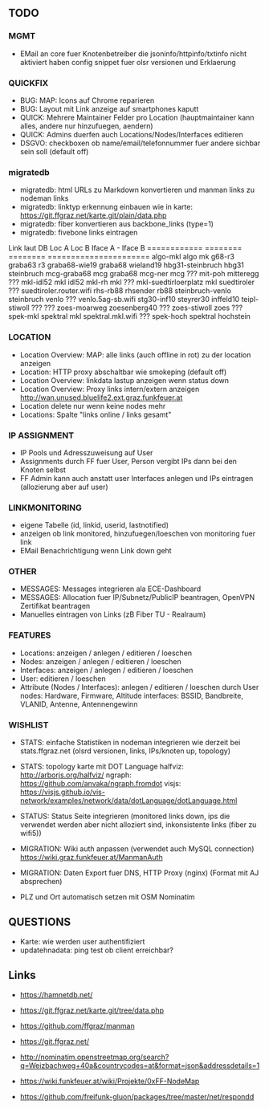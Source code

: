 ## TODO

### MGMT

* EMail an core fuer Knotenbetreiber die jsoninfo/httpinfo/txtinfo nicht aktiviert haben
    config snippet fuer olsr versionen und Erklaerung


### QUICKFIX

* BUG: MAP: Icons auf Chrome reparieren
* BUG: Layout mit Link anzeige auf smartphones kaputt
* QUICK: Mehrere Maintainer Felder pro Location (hauptmaintainer kann alles, andere nur hinzufuegen, aendern)
* QUICK: Admins duerfen auch Locations/Nodes/Interfaces editieren
* DSGVO: checkboxen ob name/email/telefonnummer fuer andere sichbar sein soll (default off)

### migratedb

* migratedb: html URLs zu Markdown konvertieren und manman links zu nodeman links
* migratedb: linktyp erkennung einbauen wie in karte: https://git.ffgraz.net/karte.git/plain/data.php
* migratedb: fiber konvertieren aus backbone_links (type=1)
* migratedb: fivebone links eintragen

Link laut DB            Loc A      Loc B       Iface A - Iface B
============            ========   ========    ======================
algo-mkl                algo       mk
g68-r3                  graba63    r3
graba68-wie19           graba68    wieland19
hbg31-steinbruch        hbg31      steinbruch
mcg-graba68             mcg        graba68
mcg-ner                 mcg        ???
mit-poh                 mitteregg  ???
mkl-idl52               mkl        idl52
mkl-rh                  mkl        ???
mkl-suedtirloerplatz    mkl        suedtiroler   ??? suedtiroler.router.wifi
rhs-rb88                rhsender   rb88
steinbruch-venlo        steinbruch venlo         ??? venlo.5ag-sb.wifi
stg30-inf10             steyrer30  inffeld10
teipl-stiwoll           ???        ???
zoes-moarweg            zoesenberg40 ???
zoes-stiwoll            zoes       ???
spek-mkl                spektral   mkl           spektral.mkl.wifi ???
spek-hoch               spektral   hochstein


### LOCATION

* Location Overview: MAP: alle links (auch offline in rot) zu der location anzeigen
* Location: HTTP proxy abschaltbar wie smokeping (default off)
* Location Overview: linkdata lastup anzeigen wenn status down
* Location Overview: Proxy links intern/extern anzeigen http://wan.unused.bluelife2.ext.graz.funkfeuer.at
* Location delete nur wenn keine nodes mehr
* Locations: Spalte "links online / links gesamt"


### IP ASSIGNMENT

* IP Pools und Adresszuweisung auf User
* Assignments durch FF fuer User, Person vergibt IPs dann bei den Knoten selbst
* FF Admin kann auch anstatt user Interfaces anlegen und IPs eintragen (allozierung aber auf user)


### LINKMONITORING
* eigene Tabelle (id, linkid, userid, lastnotified)
* anzeigen ob link monitored, hinzufuegen/loeschen von monitoring fuer link
* EMail Benachrichtigung wenn Link down geht


### OTHER

* MESSAGES: Messages integrieren ala ECE-Dashboard
* MESSAGES: Allocation fuer IP/Subnetz/PublicIP beantragen, OpenVPN Zertifikat beantragen
* Manuelles eintragen von Links (zB Fiber TU - Realraum)


### FEATURES

* Locations: anzeigen / anlegen / editieren / loeschen
* Nodes: anzeigen / anlegen / editieren / loeschen
* Interfaces: anzeigen / anlegen / editieren / loeschen
* User: editieren / loeschen
* Attribute (Nodes / Interfaces): anlegen / editieren / loeschen durch User
    nodes: Hardware, Firmware, Altitude
    interfaces: BSSID, Bandbreite, VLANID, Antenne, Antennengewinn


### WISHLIST

* STATS: einfache Statistiken in nodeman integrieren wie derzeit bei stats.ffgraz.net (olsrd versionen, links, IPs/knoten up, topology)
* STATS: topology karte mit DOT Language
    halfviz: http://arborjs.org/halfviz/
    ngraph: https://github.com/anvaka/ngraph.fromdot
    visjs: https://visjs.github.io/vis-network/examples/network/data/dotLanguage/dotLanguage.html

* STATUS: Status Seite integrieren (monitored links down, ips die verwendet werden aber nicht alloziert sind, inkonsistente links (fiber zu wifi5))

* MIGRATION: Wiki auth anpassen (verwendet auch MySQL connection) https://wiki.graz.funkfeuer.at/ManmanAuth
* MIGRATION: Daten Export fuer DNS, HTTP Proxy (nginx) (Format mit AJ absprechen)

* PLZ und Ort automatisch setzen mit OSM Nominatim


## QUESTIONS

* Karte: wie werden user authentifiziert
* updatehnadata: ping test ob client erreichbar?


## Links
* https://hamnetdb.net/

* https://git.ffgraz.net/karte.git/tree/data.php
* https://github.com/ffgraz/manman
* https://git.ffgraz.net/
* http://nominatim.openstreetmap.org/search?q=Weizbachweg+40a&countrycodes=at&format=json&addressdetails=1

* https://wiki.funkfeuer.at/wiki/Projekte/0xFF-NodeMap
* https://github.com/freifunk-gluon/packages/tree/master/net/respondd
